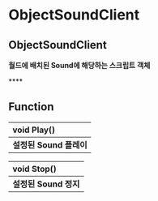 # ObjectSoundClient

## **ObjectSoundClient**

**월드에 배치된 Sound에 해당하는 스크립트 객체**

\*\*\*\*

## **Function**

| **void Play\(\)** |
| :--- |
| **설정된 Sound 플레이** |

| **void Stop\(\)** |
| :--- |
| **설정된 Sound 정지** |

